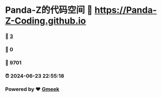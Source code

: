 # Panda-Z的代码空间 :link: https://Panda-Z-Coding.github.io 
### :page_facing_up: [3](https://Panda-Z-Coding.github.io/tag.html) 
### :speech_balloon: 0 
### :hibiscus: 9701 
### :alarm_clock: 2024-06-23 22:55:18 
### Powered by :heart: [Gmeek](https://github.com/Meekdai/Gmeek)
